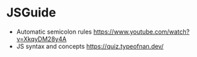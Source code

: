 # JSGuide
- Automatic semicolon rules
https://www.youtube.com/watch?v=XkqyDM28y4A
- JS syntax and concepts
https://quiz.typeofnan.dev/
